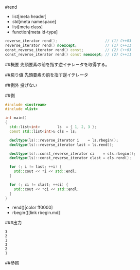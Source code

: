 #rend
* list[meta header]
* std[meta namespace]
* list[meta class]
* function[meta id-type]

```cpp
reverse_iterator rend();                      // (1) C++03
reverse_iterator rend() noexcept;             // (1) C++11
const_reverse_iterator rend() const;          // (2) C++03
const_reverse_iterator rend() const noexcept; // (2) C++11
```

##概要
先頭要素の前を指す逆イテレータを取得する。


##戻り値
先頭要素の前を指す逆イテレータ


##例外
投げない


##例
```cpp
#include <iostream>
#include <list>

int main()
{
  std::list<int>        ls  = { 1, 2, 3 };
  const std::list<int>& cls = ls;

  decltype(ls)::reverse_iterator i    = ls.rbegin();
  decltype(ls)::reverse_iterator last = ls.rend();

  decltype(ls)::const_reverse_iterator ci    = cls.rbegin();
  decltype(ls)::const_reverse_iterator clast = cls.rend();

  for (; i != last; ++i) {
    std::cout << *i << std::endl;
  }

  for (; ci != clast; ++ci) {
    std::cout << *ci << std::endl;
  }
}
```
* rend()[color ff0000]
* rbegin()[link rbegin.md]

###出力
```
3
2
1
3
2
1
```

##参照


